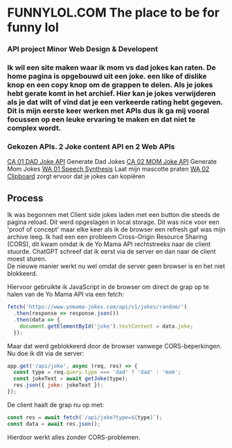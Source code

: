 # FUNNYLOL.COM The place to be for funny lol
### API project Minor Web Design & Developent
### Ik wil een site maken waar ik mom vs dad jokes kan raten. De home pagina is opgebouwd uit een joke. een like of dislike knop en een copy knop om de grappen te delen. Als je jokes hebt gerate komt in het archief. Hier kan je jokes verwijderen als je dat wilt of vind dat je een verkeerde rating hebt gegeven. Dit is mijn eerste keer werken met APIs dus ik ga mij vooral focussen op een leuke ervaring te maken en dat niet te complex wordt.

### Gekozen APIs. 2 Joke content API en 2 Web APIs
[CA 01 DAD Joke API](https://icanhazdadjoke.com/)  Generate Dad Jokes
[CA 02 MOM Joke API](https://www.yomama-jokes.com/docs/)  Generate Mom Jokes
[WA 01 Speech Synthesis](https://developer.mozilla.org/en-US/docs/Web/API/SpeechSynthesis)  Laat mijn mascotte praten
[WA 02 Clipboard](https://developer.mozilla.org/en-US/docs/Web/API/Clipboard_API)  zorgt ervoor dat je jokes can kopiëren

## Process
Ik was begonnen met Client side jokes laden met een button die steeds de pagina reload. Dit werd opgeslagen in local storage. Dit was nice voor een 'proof of concept' maar elke keer als ik de browser een refresh gaf was mijn archive leeg. Ik had een een probleem Cross-Origin Resource Sharing (CORS), dit kwam omdat ik de Yo Mama API rechtstreeks naar de client stuurde. ChatGPT schreef dat ik eerst via de server en dan naar de client moest sturen.  
De nieuwe manier werkt nu wel omdat de server geen browser is en het niet blokkeerd.

Hiervoor gebruikte ik JavaScript in de browser om direct de grap op te halen van de Yo Mama API via een fetch:

```js
fetch('https://www.yomama-jokes.com/api/v1/jokes/random/')
  .then(response => response.json())
  .then(data => {
    document.getElementById('joke').textContent = data.joke;
  });
```

Maar dat werd geblokkeerd door de browser vanwege CORS-beperkingen.  
Nu doe ik dit via de server:

```js
app.get('/api/joke', async (req, res) => {
  const type = req.query.type === 'dad' ? 'dad' : 'mom';
  const jokeText = await getJoke(type);
  res.json({ joke: jokeText });
});
```

De client haalt de grap nu op met:

```js
const res = await fetch(`/api/joke?type=${type}`);
const data = await res.json();
```

Hierdoor werkt alles zonder CORS-problemen.
